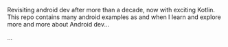 Revisiting android dev after more than a decade, now with exciting Kotlin. 
This repo contains many android examples as and when I learn and explore more  and more about Android dev...

...
